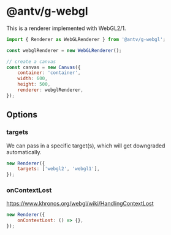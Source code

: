 # @antv/g-webgl

This is a renderer implemented with WebGL2/1.

```js
import { Renderer as WebGLRenderer } from '@antv/g-webgl';

const webglRenderer = new WebGLRenderer();

// create a canvas
const canvas = new Canvas({
    container: 'container',
    width: 600,
    height: 500,
    renderer: webglRenderer,
});
```

## Options

### targets

We can pass in a specific target(s), which will get downgraded automatically.

```js
new Renderer({
    targets: ['webgl2', 'webgl1'],
});
```

### onContextLost

<https://www.khronos.org/webgl/wiki/HandlingContextLost>

```js
new Renderer({
    onContextLost: () => {},
});
```
